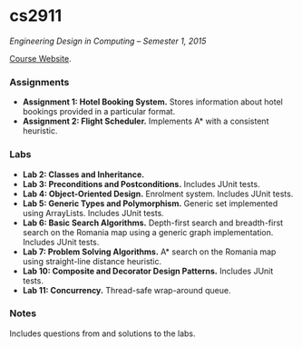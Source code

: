 # cs2911

*Engineering Design in Computing – Semester 1, 2015*

[Course Website](http://www.cse.unsw.edu.au/~cs2911/).

### Assignments

+ **Assignment 1: Hotel Booking System.** Stores information about hotel bookings provided in a particular format.
+ **Assignment 2: Flight Scheduler.** Implements A* with a consistent heuristic.

### Labs

+ **Lab 2: Classes and Inheritance.**
+ **Lab 3: Preconditions and Postconditions.** Includes JUnit tests.
+ **Lab 4: Object-Oriented Design.** Enrolment system. Includes JUnit tests.
+ **Lab 5: Generic Types and Polymorphism.** Generic set implemented using ArrayLists. Includes JUnit tests.
+ **Lab 6: Basic Search Algorithms.** Depth-first search and breadth-first search on the Romania map using a generic graph implementation. Includes JUnit tests.
+ **Lab 7: Problem Solving Algorithms.** A* search on the Romania map using straight-line distance heuristic.
+ **Lab 10: Composite and Decorator Design Patterns.** Includes JUnit tests.
+ **Lab 11: Concurrency.** Thread-safe wrap-around queue.

### Notes
Includes questions from and solutions to the labs.
